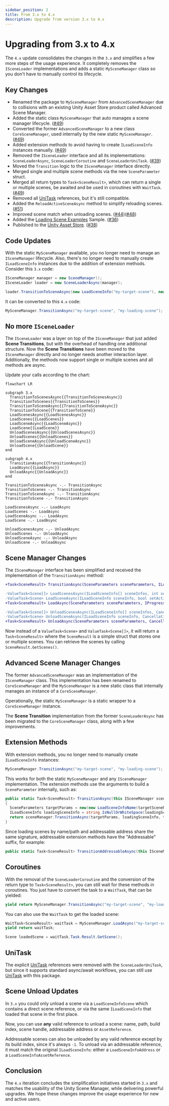 ```yaml
---
sidebar_position: 2
title: From 3.x to 4.x
description: Upgrade from version 3.x to 4.x
---
```


# Upgrading from 3.x to 4.x

The `4.x` update consolidates the changes in the `3.x` and simplifies a few more steps of the usage experience.
It completely removes the `ISceneLoader` implementations and adds a static `MySceneManager` class so you don't have to manually control its lifecycle.

## Key Changes

* Renamed the package to `MySceneManager` from `AdvancedSceneManager` due to collisions with an existing Unity Asset Store product called Advanced Scene Manager.
* Added the static class `MySceneManager` that auto manages a scene manager lifecycle. ([#49](https://github.com/mygamedevtools/scene-loader/issues/49))
* Converted the former `AdvancedSceneManager` to a new class `CoreSceneManager`, used internally by the new static `MySceneManager`. ([#49](https://github.com/mygamedevtools/scene-loader/issues/49))
* Added extension methods to avoid having to create `ILoadSceneInfo` instances manually. ([#49](https://github.com/mygamedevtools/scene-loader/issues/49))
* Removed the `ISceneLoader` interface and all its implementations: `SceneLoaderAsync`, `SceneLoaderCoroutine` and `SceneLoaderUniTask`. ([#39](https://github.com/mygamedevtools/scene-loader/issues/39))
* Moved the `Transition` logic to the `ISceneManager` interface directly.
* Merged single and multiple scene methods via the new `SceneParameter` struct.
* Merged all return types to `Task<SceneResult>`, which can return a single or multiple scenes, be awaited and be used in coroutines with `WaitTask`. ([#49](https://github.com/mygamedevtools/scene-loader/issues/49))
* Removed all [UniTask] references, but it's still compatible.
* Added the `ReloadActiveSceneAsync` method to simplify reloading scenes. ([#51](https://github.com/mygamedevtools/scene-loader/issues/51))
* Improved scene match when unloading scenes. ([#44](https://github.com/mygamedevtools/scene-loader/issues/44))([#48](https://github.com/mygamedevtools/scene-loader/issues/48))
* Added the [Loading Scene Examples](../samples/loading-scene-examples.md) Sample. ([#36](https://github.com/mygamedevtools/scene-loader/issues/36))
* Published to the [Unity Asset Store](https://assetstore.unity.com/packages/slug/313159). ([#38](https://github.com/mygamedevtools/scene-loader/issues/38))

## Code Updates

With the static `MySceneManager` available, you no longer need to manage an `ISceneManager` lifecycle.
Also, there's no longer need to manually create `ILoadSceneInfo` instances due to the addition of extension methods.
Consider this `3.x` code:

```cs
ISceneManager manager = new SceneManager();
ISceneLoader loader = new SceneLoaderAsync(manager);

loader.TransitionToSceneAsync(new LoadSceneInfo("my-target-scene"), new LoadSceneInfoName("my-loading-scene"));
```

It can be converted to this `4.x` code:

```cs
MySceneManager.TransitionAsync("my-target-scene", "my-loading-scene");
```

## No more `ISceneLoader`

The `ISceneLoader` was a layer on top of the `ISceneManager` that just added **Scene Transitions**, but with the overhead of handling one additional structure.
Now the **Scene Transitions** have been moved to the `ISceneManager` directly and no longer needs another interaction layer.
Additionally, the methods now support single or multiple scenes and all methods are async.

Update your calls according to the chart:

```mermaid
flowchart LR

subgraph 3.x
  TransitionToScenesAsync{{TransitionToScenesAsync}}
  TransitionToScenes{{TransitionToScenes}}
  TransitionToSceneAsync{{TransitionToSceneAsync}}
  TransitionToScene{{TransitionToScene}}
  LoadScenesAsync{{LoadScenesAsync}}
  LoadScenes{{LoadScenes}}
  LoadSceneAsync{{LoadSceneAsync}}
  LoadScene{{LoadScene}}
  UnloadScenesAsync{{UnloadScenesAsync}}
  UnloadScenes{{UnloadScenes}}
  UnloadSceneAsync{{UnloadSceneAsync}}
  UnloadScene{{UnloadScene}}
end

subgraph 4.x
  TransitionAsync{{TransitionAsync}}
  LoadAsync{{LoadAsync}}
  UnloadAsync{{UnloadAsync}}
end

TransitionToScenesAsync -.- TransitionAsync
TransitionToScenes -.- TransitionAsync
TransitionToSceneAsync -.- TransitionAsync
TransitionToScene -.- TransitionAsync

LoadScenesAsync -.- LoadAsync
LoadScenes -.- LoadAsync
LoadSceneAsync -.- LoadAsync
LoadScene -.- LoadAsync

UnloadScenesAsync -.- UnloadAsync
UnloadScenes -.- UnloadAsync
UnloadSceneAsync -.- UnloadAsync
UnloadScene -.- UnloadAsync
```

## Scene Manager Changes

The `ISceneManager` interface has been simplified and received the implementation of the `TransitionAsync` method:

```diff
+Task<SceneResult> TransitionAsync(SceneParameters sceneParameters, ILoadSceneInfo intermediateSceneReference = default, CancellationToken token = default);

-ValueTask<Scene[]> LoadScenesAsync(ILoadSceneInfo[] sceneInfos, int setIndexActive = -1, IProgress<float> progress = null, CancellationToken token = default);
-ValueTask<Scene> LoadSceneAsync(ILoadSceneInfo sceneInfo, bool setActive = false, IProgress<float> progress = null, CancellationToken token = default);
+Task<SceneResult> LoadAsync(SceneParameters sceneParameters, IProgress<float> progress = null, CancellationToken token = default);

-ValueTask<Scene[]> UnloadScenesAsync(ILoadSceneInfo[] sceneInfos, CancellationToken token = default);
-ValueTask<Scene> UnloadSceneAsync(ILoadSceneInfo sceneInfo, CancellationToken token = default);
+Task<SceneResult> UnloadAsync(SceneParameters sceneParameters, CancellationToken token = default);
```

Now instead of a `ValueTask<Scene>` and `ValueTask<Scene[]>`, it will return a `Task<SceneResult>` where the `SceneResult` is a simple struct that stores one or multiple scenes.
You can retrieve the scenes by calling `SceneResult.GetScenes()`.

## Advanced Scene Manager Changes

The former `AdvancedSceneManager` was an implementation of the `ISceneManager` class.
This implementation has been renamed to `CoreSceneManager` and the `MySceneManager` is a new static class that internally manages an instance of a `CoreSceneManager`.

Operationally, the static `MySceneManager` is a static wrapper to a `CoreSceneManager` instance.

The **Scene Transition** implementation from the former `SceneLoaderAsync` has been migrated to the `CoreSceneManager` class, along with a few improvements.

## Extension Methods

With extension methods, you no longer need to manually create `ILoadSceneInfo` instances:

```cs
MySceneManager.TransitionAsync("my-target-scene", "my-loading-scene");
```

This works for both the static `MySceneManager` and any `ISceneManager` implementation.
The extension methods use the arguments to build a `SceneParameter` internally, such as:

```cs
public static Task<SceneResult> TransitionAsync(this ISceneManager sceneManager, string targetSceneName, string loadingSceneName = null, CancellationToken token = default)
{
  SceneParameters targetParams = new(new LoadSceneInfoName(targetSceneName), true);
  ILoadSceneInfo loadingSceneInfo = string.IsNullOrWhiteSpace(loadingSceneName) ? null : new LoadSceneInfoName(loadingSceneName);
  return sceneManager.TransitionAsync(targetParams, loadingSceneInfo, token);
}
```

Since loading scenes by name/path and addressable address share the same signature, addressable extension methods have the "Addressable" suffix, for example:

```cs
public static Task<SceneResult> TransitionAddressableAsync(this ISceneManager sceneManager, string targetAddress, string loadingAddress = null, CancellationToken token = default);
```

## Coroutines

With the removal of the `SceneLoaderCoroutine` and the conversion of the return type to `Task<SceneResult>`, you can still wait for these methods in coroutines.
You just have to convert the task to a `WaitTask`, that can be yielded:

```cs
yield return MySceneManager.TransitionAsync("my-target-scene", "my-loading-scene").ToWaitTask();
```

You can also use the `WaitTask` to get the loaded scene:

```cs
WaitTask<SceneResult> waitTask = MySceneManager.LoadAsync("my-target-scene");
yield return waitTask;

Scene loadedScene = waitTask.Task.Result.GetScene();
```

## UniTask

The explicit [UniTask] references were removed with the `SceneLoaderUniTask`, but since it supports standard async/await workflows, you can still use [UniTask] with this package.

## Scene Unload Updates

In `3.x` you could only unload a scene via a `LoadSceneInfoScene` which contains a direct scene reference, or via the same `ILoadSceneInfo` that loaded that scene in the first place.

Now, you can use **any** valid reference to unload a scene: name, path, build index, scene handle, addressable address or `AssetReference`.

Addressable scenes can also be unloaded by any valid reference except by its build index, since it's always `-1`. To unload via an addressable reference, it must match the original `ILoadSceneInfo`: either a `LoadSceneInfoAddress` or a `LoadSceneInfoAssetReference`.

## Conclusion

The `4.x` iteration concludes the simplification initiatives started in `3.x` and matches the usability of the Unity Scene Manager, while delivering powerful upgrades.
We hope these changes improve the usage experience for new and active users.

[UniTask]: https://github.com/Cysharp/UniTask